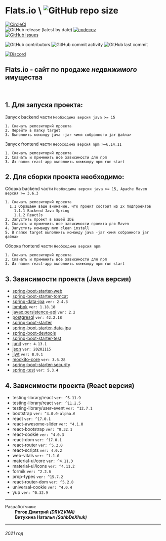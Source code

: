 # Flats.io \\ ![GitHub repo size](https://img.shields.io/github/repo-size/DRV2VNA/Flats.io)
[![CircleCI](https://circleci.com/gh/DRV2VNA/Flats.io/tree/develop.png?style=svg)](https://app.circleci.com/pipelines/github/DRV2VNA/Flats.io?branch=develop) \
![GitHub release (latest by date)](https://img.shields.io/github/v/release/DRV2VNA/Flats.io)
[![codecov](https://codecov.io/gh/DRV2VNA/Flats.io/branch/develop/graph/badge.svg?token=SKMPTASTM2)](https://codecov.io/gh/DRV2VNA/Flats.io) \
[![GitHub issues](https://img.shields.io/github/issues-raw/DRV2VNA/Flats.io)](https://github.com/DRV2VNA/Flats.io/issues)

![GitHub contributors](https://img.shields.io/github/contributors/DRV2VNA/Flats.io)
![GitHub commit activity](https://img.shields.io/github/commit-activity/m/DRV2VNA/Flats.io)
![GitHub last commit](https://img.shields.io/github/last-commit/DRV2VNA/Flats.io)

[![Discord](https://img.shields.io/discord/807292304405954580?label=Discord)](https://discord.gg/Sxtzaquw94)



## Flats.io - сайт по продаже _недвижимого_ имущества
<br>

## 1. Для запуска проекта: 
Запуск backend части
```Необходима версия java >= 15```

    1. Скачать репозиторий проекта
    2. Перейти в папку target
    3. Выполнить команду java -jar <имя собранного jar файла>

Запуск frontend части
```Необходима версия npm >=6.14.11```
   
    1. Скачать репозиторий проекта
    2. Скачать и применить все зависимости для npm
    3. Из папки react-app выполнить комманду npm run start

## 2. Для сборки проекта необходимо: 

   Сборка backend части
```Необходима версия java >= 15, Apache Maven версия >= 3.6.3```
    
    1. Скачать репозиторий проекта
      1.1 Обращаем ваше внимание, что проект состоит из 2х подпроектов
        1.1.1 Backend Java Spring
        1.1.2 ReactJs
    2. Запустить проект в вашей IDE
    3. Скачать и применить все зависимости проекта для Maven
    4. Запустить команду mvn clean install
    5. В папке target выполнить команду java -jar <имя собранного jar файла>

   Сборка frontend части
```Необходима версия npm```
   
    1. Скачать репозиторий проекта
    2. Скачать и применить все зависимости для npm
    3. Из папки react-app выполнить комманду npm run start

## 3. Зависимости проекта (Java версия)
- [spring-boot-starter-web](https://mvnrepository.com/artifact/org.springframework.boot/spring-boot-starter-web)
- [spring-boot-starter-tomcat](https://mvnrepository.com/artifact/org.springframework.boot/spring-boot-starter-tomcat)
- [spring-data-jpa](https://mvnrepository.com/artifact/org.springframework.data/spring-data-jpa)  ```ver: 2.4.3```
- [lombok](https://mvnrepository.com/artifact/org.projectlombok/lombok)  ```ver: 1.18.18```
- [javax.persistence-api](https://mvnrepository.com/artifact/javax.persistence/javax.persistence-api)  ```ver: 2.2```
- [postgresql](https://mvnrepository.com/artifact/org.postgresql/postgresql)  ```ver: 42.2.18```
- [spring-boot-starter](https://mvnrepository.com/artifact/org.springframework.boot/spring-boot-starter)
- [spring-boot-starter-data-jpa](https://mvnrepository.com/artifact/org.springframework.boot/spring-boot-starter-data-jpa)
- [spring-boot-devtools](https://mvnrepository.com/artifact/org.springframework.boot/spring-boot-devtools)
- [spring-boot-starter-test](https://mvnrepository.com/artifact/org.springframework.boot/spring-boot-starter-test)
- [junit](https://mvnrepository.com/artifact/org.junit.jupiter/junit-jupiter-api)  ```ver: 4.13.1```
- [json](https://mvnrepository.com/artifact/org.json/json)  ```ver: 20201115```
- [jjwt](https://mvnrepository.com/artifact/io.jsonwebtoken/jjwt)  ```ver: 0.9.1```
- [mockito-core](https://mvnrepository.com/artifact/org.mockito/mockito-core)  ```ver: 3.6.28```
- [spring-boot-starter-security](https://mvnrepository.com/artifact/org.springframework.boot/spring-boot-starter-security)
- [spring-test](https://mvnrepository.com/artifact/org.springframework/spring-test)  ```ver: 5.3.4```

## 4. Зависимости проекта (React версия)
- testing-library/react ```ver: ^5.11.9```
- testing-library/react ```ver: ^11.2.5```
- testing-library/user-event ```ver: ^12.7.1```
- bootstrap ```ver: ^4.0.0-alpha.6```
- react ```ver: ^17.0.1```
- react-awesome-slider ```ver: ^4.1.0```
- react-bootstrap ```ver: ^0.32.1```
- react-cookie ```ver: ^4.0.3 ```
- react-dom ```ver: ^17.0.1```
- react-router ```ver: ^5.2.0```
- react-scripts ```ver: 4.0.2```
- web-vitals ```ver: ^1.1.0```
- material-ui/core ```ver: ^4.11.3```
- material-ui/icons ```ver: ^4.11.2```
- formik ```ver: ^2.2.6```
- prop-types ```ver: ^15.7.2```
- react-router-dom ```ver: ^5.2.0```
- universal-cookie ```ver: ^4.0.4```
- yup ```ver: ^0.32.9```


***
Разработчики:\
&nbsp; &nbsp; &nbsp; &nbsp; __Рогов Дмитрий__ ***(DRV2VNA)***\
&nbsp; &nbsp; &nbsp; &nbsp; __Витухина Наталья__ ***(SahbDeXhuk)***
*** 

###### 2021 год
